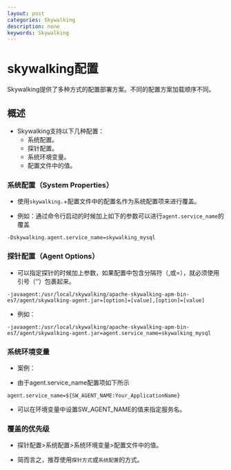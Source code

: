 ```yaml
---
layout: post
categories: Skywalking
description: none
keywords: Skywalking
---
```

# skywalking配置
Skywalking提供了多种方式的配置部署方案。不同的配置方案加载顺序不同。

## 概述

- Skywalking支持以下几种配置：
    - 系统配置。
    - 探针配置。
    - 系统环境变量。
    - 配置文件中的值。



### 系统配置（System Properties）

- 使用`skywalking.`+配置文件中的配置名作为系统配置项来进行覆盖。

- 例如：通过命令行启动的时候加上如下的参数可以进行`agent.service_name`的覆盖



```shell
-Dskywalking.agent.service_name=skywalking_mysql
```



###  探针配置（Agent Options）

- 可以指定探针的时候加上参数，如果配置中包含分隔符（,或=），就必须使用引号（‘’）包裹起来。

```shell
-javaagent:/usr/local/skywalking/apache-skywalking-apm-bin-es7/agent/skywalking-agent.jar=[option]=[value],[option]=[value]
```

- 例如：

```shell
-javaagent:/usr/local/skywalking/apache-skywalking-apm-bin-es7/agent/skywalking-agent.jar=agent.service_name=skywalking_mysql
```

###  系统环境变量

- 案例：

- 由于agent.service_name配置项如下所示

```properties
agent.service_name=${SW_AGENT_NAME:Your_ApplicationName}
```

- 可以在环境变量中设置SW_AGENT_NAME的值来指定服务名。

###  覆盖的优先级

- 探针配置>系统配置>系统环境变量>配置文件中的值。

- 简而言之，推荐使用`探针方式`或`系统配置`的方式。